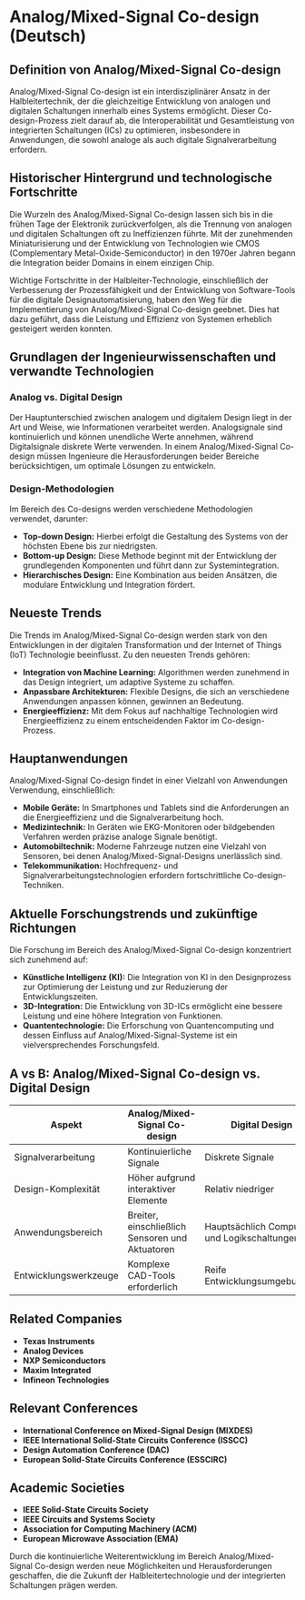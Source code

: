 # Analog/Mixed-Signal Co-design (Deutsch)

## Definition von Analog/Mixed-Signal Co-design

Analog/Mixed-Signal Co-design ist ein interdisziplinärer Ansatz in der Halbleitertechnik, der die gleichzeitige Entwicklung von analogen und digitalen Schaltungen innerhalb eines Systems ermöglicht. Dieser Co-design-Prozess zielt darauf ab, die Interoperabilität und Gesamtleistung von integrierten Schaltungen (ICs) zu optimieren, insbesondere in Anwendungen, die sowohl analoge als auch digitale Signalverarbeitung erfordern. 

## Historischer Hintergrund und technologische Fortschritte

Die Wurzeln des Analog/Mixed-Signal Co-design lassen sich bis in die frühen Tage der Elektronik zurückverfolgen, als die Trennung von analogen und digitalen Schaltungen oft zu Ineffizienzen führte. Mit der zunehmenden Miniaturisierung und der Entwicklung von Technologien wie CMOS (Complementary Metal-Oxide-Semiconductor) in den 1970er Jahren begann die Integration beider Domains in einem einzigen Chip. 

Wichtige Fortschritte in der Halbleiter-Technologie, einschließlich der Verbesserung der Prozessfähigkeit und der Entwicklung von Software-Tools für die digitale Designautomatisierung, haben den Weg für die Implementierung von Analog/Mixed-Signal Co-design geebnet. Dies hat dazu geführt, dass die Leistung und Effizienz von Systemen erheblich gesteigert werden konnten.

## Grundlagen der Ingenieurwissenschaften und verwandte Technologien

### Analog vs. Digital Design

Der Hauptunterschied zwischen analogem und digitalem Design liegt in der Art und Weise, wie Informationen verarbeitet werden. Analogsignale sind kontinuierlich und können unendliche Werte annehmen, während Digitalsignale diskrete Werte verwenden. In einem Analog/Mixed-Signal Co-design müssen Ingenieure die Herausforderungen beider Bereiche berücksichtigen, um optimale Lösungen zu entwickeln.

### Design-Methodologien

Im Bereich des Co-designs werden verschiedene Methodologien verwendet, darunter:

- **Top-down Design:** Hierbei erfolgt die Gestaltung des Systems von der höchsten Ebene bis zur niedrigsten.
- **Bottom-up Design:** Diese Methode beginnt mit der Entwicklung der grundlegenden Komponenten und führt dann zur Systemintegration.
- **Hierarchisches Design:** Eine Kombination aus beiden Ansätzen, die modulare Entwicklung und Integration fördert.

## Neueste Trends

Die Trends im Analog/Mixed-Signal Co-design werden stark von den Entwicklungen in der digitalen Transformation und der Internet of Things (IoT) Technologie beeinflusst. Zu den neuesten Trends gehören:

- **Integration von Machine Learning:** Algorithmen werden zunehmend in das Design integriert, um adaptive Systeme zu schaffen.
- **Anpassbare Architekturen:** Flexible Designs, die sich an verschiedene Anwendungen anpassen können, gewinnen an Bedeutung.
- **Energieeffizienz:** Mit dem Fokus auf nachhaltige Technologien wird Energieeffizienz zu einem entscheidenden Faktor im Co-design-Prozess.

## Hauptanwendungen

Analog/Mixed-Signal Co-design findet in einer Vielzahl von Anwendungen Verwendung, einschließlich:

- **Mobile Geräte:** In Smartphones und Tablets sind die Anforderungen an die Energieeffizienz und die Signalverarbeitung hoch.
- **Medizintechnik:** In Geräten wie EKG-Monitoren oder bildgebenden Verfahren werden präzise analoge Signale benötigt.
- **Automobiltechnik:** Moderne Fahrzeuge nutzen eine Vielzahl von Sensoren, bei denen Analog/Mixed-Signal-Designs unerlässlich sind.
- **Telekommunikation:** Hochfrequenz- und Signalverarbeitungstechnologien erfordern fortschrittliche Co-design-Techniken.

## Aktuelle Forschungstrends und zukünftige Richtungen

Die Forschung im Bereich des Analog/Mixed-Signal Co-design konzentriert sich zunehmend auf:

- **Künstliche Intelligenz (KI):** Die Integration von KI in den Designprozess zur Optimierung der Leistung und zur Reduzierung der Entwicklungszeiten.
- **3D-Integration:** Die Entwicklung von 3D-ICs ermöglicht eine bessere Leistung und eine höhere Integration von Funktionen.
- **Quantentechnologie:** Die Erforschung von Quantencomputing und dessen Einfluss auf Analog/Mixed-Signal-Systeme ist ein vielversprechendes Forschungsfeld.

## A vs B: Analog/Mixed-Signal Co-design vs. Digital Design

| **Aspekt**         | **Analog/Mixed-Signal Co-design** | **Digital Design**             |
|--------------------|-----------------------------------|-------------------------------|
| Signalverarbeitung  | Kontinuierliche Signale           | Diskrete Signale              |
| Design-Komplexität | Höher aufgrund interaktiver Elemente | Relativ niedriger              |
| Anwendungsbereich   | Breiter, einschließlich Sensoren und Aktuatoren | Hauptsächlich Computer und Logikschaltungen |
| Entwicklungswerkzeuge | Komplexe CAD-Tools erforderlich | Reife Entwicklungsumgebungen   |

## Related Companies

- **Texas Instruments**
- **Analog Devices**
- **NXP Semiconductors**
- **Maxim Integrated**
- **Infineon Technologies**

## Relevant Conferences

- **International Conference on Mixed-Signal Design (MIXDES)**
- **IEEE International Solid-State Circuits Conference (ISSCC)**
- **Design Automation Conference (DAC)**
- **European Solid-State Circuits Conference (ESSCIRC)**

## Academic Societies

- **IEEE Solid-State Circuits Society**
- **IEEE Circuits and Systems Society**
- **Association for Computing Machinery (ACM)**
- **European Microwave Association (EMA)**

Durch die kontinuierliche Weiterentwicklung im Bereich Analog/Mixed-Signal Co-design werden neue Möglichkeiten und Herausforderungen geschaffen, die die Zukunft der Halbleitertechnologie und der integrierten Schaltungen prägen werden.